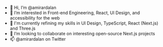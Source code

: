 - 👋 Hi, I’m @amirardalan
- 👀 I’m interested in Front-end Engineering, React, UI Design, and accessibility for the web
- 🌱 I'm currently refining my skills in UI Design, TypeScript, React (Next.js) and Three.js
- 💞️ I’m looking to collaborate on interesting open-source Next.js projects
- 📫 @amirardalan on Twitter

<!---
amirardalan/amirardalan is a ✨ special ✨ repository because its `README.md` (this file) appears on your GitHub profile.
You can click the Preview link to take a look at your changes.
--->
